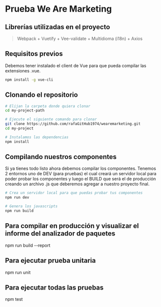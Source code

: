 # Prueba We Are Marketing

## Librerías utilizadas en el proyecto

> Webpack + Vuetify + Vee-validate + Multidioma (i18n) + Axios

## Requisitos previos

Debemos tener instalado el client de Vue para que pueda compilar las extensiones .vue.

```bash
npm install -g vue-cli
```

## Clonando el repositorio

```bash
# Elijan la carpeta donde quiera clonar
cd my-project-path

# Ejecute el siguiente comando para clonar
git clone https://github.com/rafaGitHub1974/wearemarketing.git
cd my-project

# Instalamos las dependencias
npm install
```

## Compilando nuestros componentes

Si ya tienes todo listo ahora debemos compilar los componentes. Tenemos 2 entornos uno de DEV (para pruebas) el cual creará un servidor local para poder probar los componentes y luego el BUILD que será el de producción creando un archivo .js que deberemos agregar a nuestro proyecto final.

```bash
# Crea un servidor local para que puedas probar tus componentes
npm run dev

# Genera los javascripts
npm run build
```

## Para compilar en producción y visualizar el informe del analizador de paquetes

npm run build --report

## Para ejecutar prueba unitaria

npm run unit

## Para ejecutar todas las pruebas

npm test

